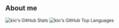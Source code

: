 ## About me

![kio's GitHub Stats](https://github-readme-stats.vercel.app/api?username=k-i-o&show_icons=true&theme=tokyonight)
![kio's GitHub Top Languages](https://github-readme-stats.vercel.app/api/top-langs/?username=k-i-o&layout=compact&theme=tokyonight)
